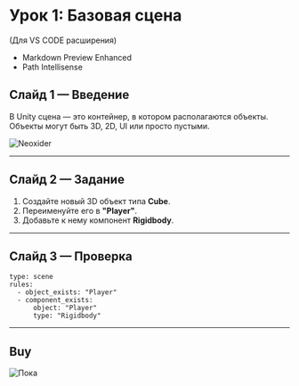 # Урок 1: Базовая сцена
(Для VS CODE расширения)
- Markdown Preview Enhanced
- Path Intellisense

## Слайд 1 — Введение
В Unity сцена — это контейнер, в котором располагаются объекты.  
Объекты могут быть 3D, 2D, UI или просто пустыми.  

![Neoxider](https://avatars.githubusercontent.com/u/94991394?v=4)

---

## Слайд 2 — Задание
1. Создайте новый 3D объект типа **Cube**.
2. Переименуйте его в **"Player"**.
3. Добавьте к нему компонент **Rigidbody**.

---

## Слайд 3 — Проверка
```check
type: scene
rules:
  - object_exists: "Player"
  - component_exists:
      object: "Player"
      type: "Rigidbody"
```
---

## Buy

![Пока](https://images.steamusercontent.com/ugc/2444768537683937296/6B1D67065F83F7B475C9FA1BE477CF1B28AC5789/?imw=5000&imh=5000&ima=fit&impolicy=Letterbox&imcolor=%23000000&letterbox=false)